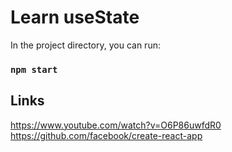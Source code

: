 # Learn useState

In the project directory, you can run:

### `npm start`

## Links
https://www.youtube.com/watch?v=O6P86uwfdR0
https://github.com/facebook/create-react-app
